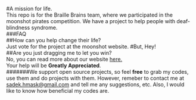#A mission for life.<br>
This repo is for the Braille Brains team, where we participated in the moonshot pirates competition. We have a project to help people with deaf-blindness syndrome.<br>
###FAQ<br>
##How can you help change their life?<br>
Just vote for the project at the moonshot website.
#But, Hey!<br>
##Are you just dragging me to let you win?<br>
No, you can read more about our website [here.](https://braille-brains.netlify.app/)<br>
Your help will be **Greatly Appreciated**.<br>
#######We support open source projects, so feel **free** to grab my codes, use them and do projects with them. However, remeber to contact me at sadek.hmask@gmail.com and tell me any suggestions, etc. Also, I would like to know how beneficial my codes are.<br>
